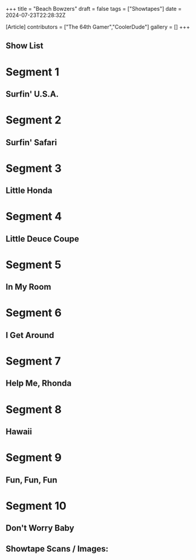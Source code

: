 +++
title = "Beach Bowzers"
draft = false
tags = ["Showtapes"]
date = 2024-07-23T22:28:32Z

[Article]
contributors = ["The 64th Gamer","CoolerDude"]
gallery = []
+++
## Show List ##

# **Segment 1**
## Surfin' U.S.A.
# **Segment 2**
## Surfin' Safari
# **Segment 3**
## Little Honda
# **Segment 4**
## Little Deuce Coupe
# **Segment 5**
## In My Room
# **Segment 6**
## I Get Around
# **Segment 7**
## Help Me, Rhonda
# **Segment 8**
## Hawaii
# **Segment 9**
## Fun, Fun, Fun
# **Segment 10**
## Don't Worry Baby

## Showtape Scans / Images: ##
